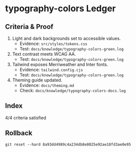 # typography-colors Ledger

## Criteria & Proof
1. Light and dark backgrounds set to accessible values.
   - Evidence: `src/styles/tokens.css`
   - Test: `docs/knowledge/typography-colors-green.log`
2. Text contrast meets WCAG AA.
   - Test: `docs/knowledge/typography-colors-green.log`
3. Tailwind exposes Merriweather and Inter fonts.
   - Evidence: `tailwind.config.cjs`
   - Test: `docs/knowledge/typography-colors-green.log`
4. Theming guide updated.
   - Evidence: `docs/theming.md`
   - Check: `docs/knowledge/typography-colors-docs.log`

## Index
4/4 criteria satisfied

## Rollback
`git reset --hard 8a93dd4989c4a234db8e8025e92ae18fd3ae0e95`

